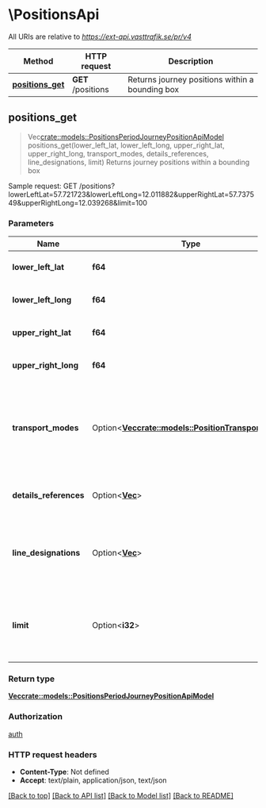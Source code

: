 # \PositionsApi

All URIs are relative to *https://ext-api.vasttrafik.se/pr/v4*

Method | HTTP request | Description
------------- | ------------- | -------------
[**positions_get**](PositionsApi.md#positions_get) | **GET** /positions | Returns journey positions within a bounding box



## positions_get

> Vec<crate::models::PositionsPeriodJourneyPositionApiModel> positions_get(lower_left_lat, lower_left_long, upper_right_lat, upper_right_long, transport_modes, details_references, line_designations, limit)
Returns journey positions within a bounding box

Sample request:        GET /positions?lowerLeftLat=57.721723&lowerLeftLong=12.011882&upperRightLat=57.737549&upperRightLong=12.039268&limit=100

### Parameters


Name | Type | Description  | Required | Notes
------------- | ------------- | ------------- | ------------- | -------------
**lower_left_lat** | **f64** | Lower left latitude of bounding box. | [required] |
**lower_left_long** | **f64** | Lower left longitude of bounding box. | [required] |
**upper_right_lat** | **f64** | Upper right latitude of bounding box. | [required] |
**upper_right_long** | **f64** | Upper right longitude of bounding box. | [required] |
**transport_modes** | Option<[**Vec<crate::models::PositionTransportMode>**](crate::models::PositionTransportMode.md)> | The transport modes to include when searching for journeys, if none specified all transport modes are included. |  |
**details_references** | Option<[**Vec<String>**](String.md)> | Filter journeys by one or more journey details reference. |  |
**line_designations** | Option<[**Vec<String>**](String.md)> | Only journeys running the given lineDesignations (case sensitive) are part of the result. |  |
**limit** | Option<**i32**> | Maximum number of journeys in response. Range from 1 to 200. Defaults to 100 |  |[default to 100]

### Return type

[**Vec<crate::models::PositionsPeriodJourneyPositionApiModel>**](VT.ApiPlaneraResa.Web.V4.Models.Positions.JourneyPositionApiModel.md)

### Authorization

[auth](../README.md#auth)

### HTTP request headers

- **Content-Type**: Not defined
- **Accept**: text/plain, application/json, text/json

[[Back to top]](#) [[Back to API list]](../README.md#documentation-for-api-endpoints) [[Back to Model list]](../README.md#documentation-for-models) [[Back to README]](../README.md)

